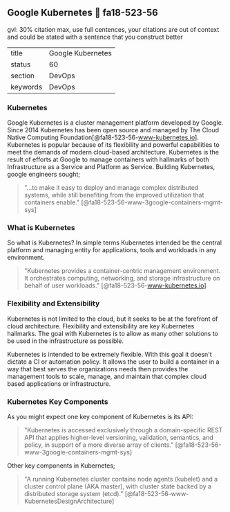 ## Google Kubernetes :wave: fa18-523-56

gvl: 30% citation max, use full centences, your citations are out of context and could be stated with a sentence that you construct better

|          |                       |
| -------- | --------------------- |
| title    | Google Kubernetes     | 
| status   | 60                    |
| section  | DevOps                |
| keywords | DevOps                |



### Kubernetes

Google Kubernetes is a cluster management platform developed by Google. Since 2014 Kubernetes has been open source and managed by The Cloud Native Computing Foundation[@fa18-523-56-www-kubernetes.io]. Kubernetes is popular because of its flexibility and powerful capabilities to meet the demands of modern cloud-based architecture. Kubernetes is the result of efforts at Google to manage containers with hallmarks of both Infrastructure as a Service and Platform as Service.  Building Kubernetes, google engineers sought; 

> "...to make it easy to deploy and manage complex distributed systems, while still benefiting from the improved utilization that containers enable." [@fa18-523-56-www-3google-containers-mgmt-sys]

### What is Kubernetes

So what is Kubernetes? In simple terms Kubernetes intended be the central platform and managing entity for applications, tools and workloads in any environment. 

> "Kubernetes provides a container-centric management environment. It orchestrates computing, networking, and storage infrastructure on behalf of user workloads." [@fa18-523-56-www-kubernetes.io]

### Flexibility and Extensibility

Kubernetes is not limited to the cloud, but it seeks to be at the forefront of cloud architecture. Flexibility and extensibility are key Kubernetes hallmarks. The goal with Kubernetes is to allow as many other solutions to be used in the infrastructure as possible.   

Kubernetes is intended to be extremely flexible. With this goal it doesn't dictate a CI or automation policy. It allows the user to build a container in a way that best serves the organizations needs then provides the management tools to scale, manage, and maintain that complex cloud based applications or infrastructure.  

### Kubernetes Key Components 

As you might expect one key component of Kubernetes is its API: 

> "Kubernetes is accessed exclusively through a domain-specific REST API that applies higher-level versioning, validation, semantics, and policy, in support of a more diverse array of clients." [@fa18-523-56-www-3google-containers-mgmt-sys]

Other key components in Kubernetes; 

> "A running Kubernetes cluster contains node agents (kubelet) and a cluster control plane (AKA master), with cluster state backed by a distributed storage system (etcd)." [@fa18-523-56-www-KubernetesDesignArchitecture]

